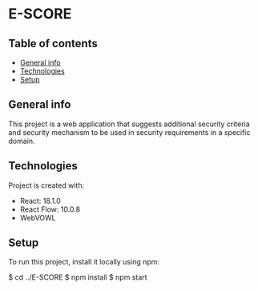 # E-SCORE

## Table of contents

* [General info](#general-info)
* [Technologies](#technologies)
* [Setup](#setup)

## General info
This project is a web application that suggests additional security criteria and security mechanism to be used in security requirements in a specific domain.
	
## Technologies
Project is created with:
* React: 18.1.0
* React Flow: 10.0.8
* WebVOWL
	
## Setup
To run this project, install it locally using npm:

$ cd ../E-SCORE
$ npm install
$ npm start


